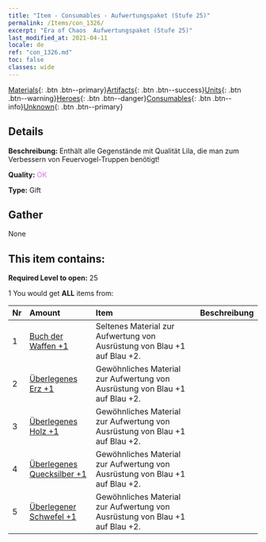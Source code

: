 ```yaml
---
title: "Item - Consumables - Aufwertungspaket (Stufe 25)"
permalink: /Items/con_1326/
excerpt: "Era of Chaos  Aufwertungspaket (Stufe 25)"
last_modified_at: 2021-04-11
locale: de
ref: "con_1326.md"
toc: false
classes: wide
---
```

 [Materials](/de/Items/){: .btn .btn--primary}[Artifacts](/de/Items/Artifacts/){: .btn .btn--success}[Units](/de/Items/Units/){: .btn .btn--warning}[Heroes](/de/Items/Heroes/){: .btn .btn--danger}[Consumables](/de/Items/Consumables/){: .btn .btn--info}[Unknown](/de/Items/Unknown/){: .btn .btn--primary}

## Details
 **Beschreibung:** Enthält alle Gegenstände mit Qualität Lila, die man zum Verbessern von Feuervogel-Truppen benötigt!

 **Quality:** <span style="color: #DA70D6">OK</span>

 **Type:** Gift

## Gather

  None

## This item contains:

 **Required Level to open:** 25

 1 You would get **ALL** items  from:

  | Nr | Amount |     Item    | Beschreibung |
  |:---|:-------|:------------|:-----------:|
  | 1 | [Buch der Waffen +1](/de/Items/mat_25/) | Seltenes Material zur Aufwertung von Ausrüstung von Blau +1 auf Blau +2. | 
  | 2 | [Überlegenes Erz +1](/de/Items/mat_19/) | Gewöhnliches Material zur Aufwertung von Ausrüstung von Blau +1 auf Blau +2. | 
  | 3 | [Überlegenes Holz +1](/de/Items/mat_20/) | Gewöhnliches Material zur Aufwertung von Ausrüstung von Blau +1 auf Blau +2. | 
  | 4 | [Überlegenes Quecksilber +1](/de/Items/mat_21/) | Gewöhnliches Material zur Aufwertung von Ausrüstung von Blau +1 auf Blau +2. | 
  | 5 | [Überlegener Schwefel +1](/de/Items/mat_22/) | Gewöhnliches Material zur Aufwertung von Ausrüstung von Blau +1 auf Blau +2. | 
